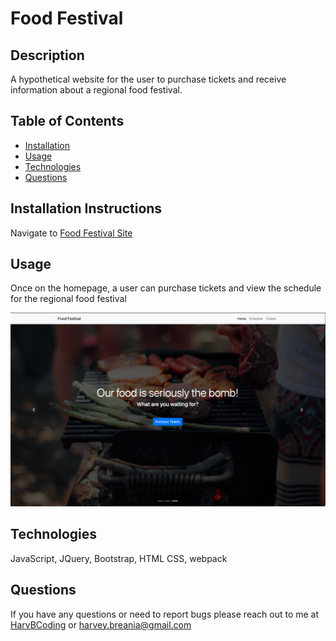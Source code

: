 
  # Food Festival
  

  ## Description
  A hypothetical website for the user to purchase tickets and receive information about a regional food festival.

  ## Table of Contents
  * [Installation](#installation-instructions)
  * [Usage](#usage)
  * [Technologies](#technologies)
  * [Questions](#questions)
  

  ## Installation Instructions
  Navigate to [Food Festival Site](https://harvbcoding.github.io/food-festival/)

  ## Usage
  Once on the homepage, a user can purchase tickets and view the schedule for the regional food festival

  ![Food Festival homepage](./assets/img/food-festival-homepage.png)
  
  ## Technologies

  JavaScript, JQuery, Bootstrap, HTML CSS, webpack
  

  ## Questions
  If you have any questions or need to report bugs please reach out to me at [HarvBCoding](https://www.github.com/HarvBCoding) or harvey.breania@gmail.com
  
  

